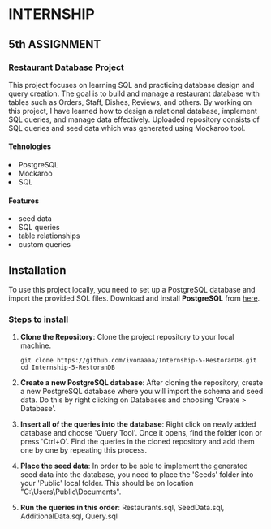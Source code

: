# INTERNSHIP
## 5th ASSIGNMENT

<h3>Restaurant Database Project</h3>
This project focuses on learning SQL and practicing database design and query creation. The goal is to build and manage a restaurant database with tables such as Orders, Staff, Dishes, Reviews, and others. By working on this project, I have learned how to design a relational database, implement SQL queries, and manage data effectively. Uploaded repository consists of SQL queries and seed data which was generated using Mockaroo tool.

<h4>Tehnologies</h4>
<li>PostgreSQL</li>
<li>Mockaroo</li>
<li>SQL</li>

<h4>Features</h4>
<li>seed data</li>
<li>SQL queries</li>
<li>table relationships</li>
<li>custom queries</li>

## Installation
To use this project locally, you need to set up a PostgreSQL database and import the provided SQL files. Download and install **PostgreSQL** from [here](https://www.postgresql.org/download/).

<h3>Steps to install</h3>

1. **Clone the Repository**: Clone the project repository to your local machine.

   ```
   git clone https://github.com/ivonaaaa/Internship-5-RestoranDB.git
   cd Internship-5-RestoranDB
   ```
1. **Create a new PostgreSQL database**: After cloning the repository, create a new PostgreSQL database where you will import the schema and seed data. Do this by right clicking on Databases and choosing 'Create > Database'.
2. **Insert all of the queries into the database**: Right click on newly added database and choose 'Query Tool'. Once it opens, find the folder icon or press 'Ctrl+O'. Find the queries in the cloned repository and add them one by one by repeating this process.
3. **Place the seed data**: In order to be able to implement the generated seed data into the database, you need to place the 'Seeds' folder into your 'Public' local folder. This should be on location "C:\Users\Public\Documents".
4. **Run the queries in this order**: Restaurants.sql, SeedData.sql, AdditionalData.sql, Query.sql

